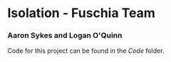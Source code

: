# Isolation - Fuschia Team
### Aaron Sykes and Logan O'Quinn

Code for this project can be found in the *Code* folder.
